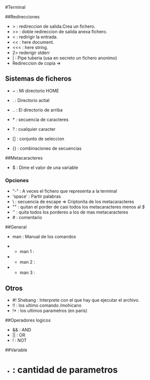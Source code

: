#Terminal 

##Redirecciones

* &gt; : redireccion de salida.Crea un fichero.
* &gt;&gt; : doble redireccion de salida anexa fichero.
* &lt; : redirigir la entrada.
* &lt;&lt; : here document.
* &lt;&lt;&lt; : here string.
* 2> rederigir stderr
* | : Pipe tuberia (usa en secreto un fichero anonimo)
* Redireccion de copia => 

## Sistemas de ficheros

* ~ : Mi directorio HOME 
* . : Directorio actial 
* .. : El directorio de arriba

* \* : secuencia de caracteres
* ? : cualquier caracter
* [] : conjunto de seleccion 
* {} : combinaciones de secuencias

##Metacaracteres

* $ : Dime el valor de una variable

### Opciones

* "-" : A veces el fichero que representa a la terminal
* 'space' : Partir palabras
* \\ : secuencia de escape => Criptonita de los metacaracteres 
* "" : quitan el porder de casi todos los metacaracteres menos al _$_
* '' : quita todos los porderes a los de mas metacaracteres
* \# : comentario


##General 
 
* man : Manual de los comandos
- * man 1 :   
- * man 2 :
- * man 3 : 


## Otros 

 * \#! Shebang : Interprete con el que hay que ejecutar el archivo.
 * !! : los ultimo comando /mohicano
 * !\* : los ultimos parametros (en paris)


##Operadores logicos

 * && : AND 
 * || : OR
 * ! : NOT

##Variable

 * # : cantidad de parametros